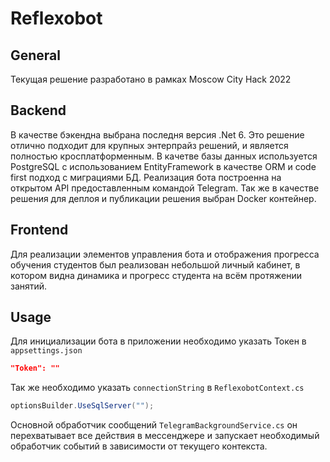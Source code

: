 # Reflexobot

## General

Текущая решение разработано в рамках Moscow City Hack 2022

## Backend

В качестве бэкендна выбрана последня версия .Net 6. Это решение отлично подходит для крупных энтерпрайз решений, и является полностью кросплатформенным. В качетве базы данных используется PostgreSQL с использованием EntityFramework в качестве ORM и code first подход с миграциями БД. Реализация бота построенна на открытом API предоставленным командой Telegram. Так же в качестве решения для деплоя и публикации решения выбран Docker контейнер. 

## Frontend

Для реализации элементов управления бота и отображения прогресса обучения студентов был реализован небольшой личный кабинет, в котором видна динамика и прогресс студента на всём протяжении занятий.

## Usage

Для инициализации бота в приложении необходимо указать Токен в `appsettings.json`
```json
"Token": ""
```
Так же необходимо указать `connectionString` в `ReflexobotContext.cs`
```c#
optionsBuilder.UseSqlServer("");
```

Основной обработчик сообщений `TelegramBackgroundService.cs` он перехватывает все действия в мессенджере и запускает необходимый обработчик событий в зависимости от текущего контекста.